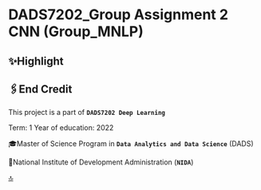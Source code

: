 # DADS7202_Group Assignment 2 CNN (Group_MNLP)

## ✨Highlight



## 🖇️End Credit 
This project is a part of **`DADS7202 Deep Learning`**

Term: 1 Year of education: 2022

🎓Master of Science Program in **`Data Analytics and Data Science`** (DADS)

🏫National Institute of Development Administration (**`NIDA`**)





[🔝](https://github.com/lukplamino/DADS7202_HW02-CNN_MNLP_Group/blob/main/README.md#highlight)
